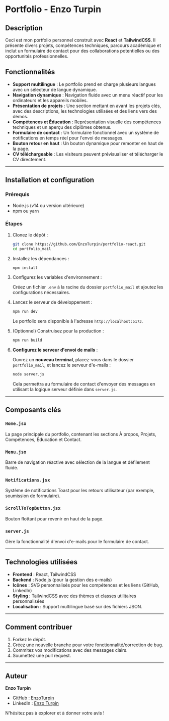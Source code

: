 # Portfolio - Enzo Turpin

## Description

Ceci est mon portfolio personnel construit avec **React** et **TailwindCSS**. Il présente divers projets, compétences techniques, parcours académique et inclut un formulaire de contact pour des collaborations potentielles ou des opportunités professionnelles.

## Fonctionnalités

- **Support multilingue** : Le portfolio prend en charge plusieurs langues avec un sélecteur de langue dynamique.
- **Navigation dynamique** : Navigation fluide avec un menu réactif pour les ordinateurs et les appareils mobiles.
- **Présentation de projets** : Une section mettant en avant les projets clés, avec des descriptions, les technologies utilisées et des liens vers des démos.
- **Compétences et Éducation** : Représentation visuelle des compétences techniques et un aperçu des diplômes obtenus.
- **Formulaire de contact** : Un formulaire fonctionnel avec un système de notifications en temps réel pour l'envoi de messages.
- **Bouton retour en haut** : Un bouton dynamique pour remonter en haut de la page.
- **CV téléchargeable** : Les visiteurs peuvent prévisualiser et télécharger le CV directement.

---

## Installation et configuration

### Prérequis

- Node.js (v14 ou version ultérieure)
- npm ou yarn

### Étapes

1. Clonez le dépôt :

   ```bash
   git clone https://github.com/EnzoTurpin/portfolio-react.git
   cd portfolio_mail
   ```

2. Installez les dépendances :

   ```bash
   npm install
   ```

3. Configurez les variables d'environnement :

   Créez un fichier `.env` à la racine du dossier `portfolio_mail` et ajoutez les configurations nécessaires.

4. Lancez le serveur de développement :

   ```bash
   npm run dev
   ```

   Le portfolio sera disponible à l'adresse `http://localhost:5173`.

5. (Optionnel) Construisez pour la production :

   ```bash
   npm run build
   ```

6. **Configurez le serveur d'envoi de mails** :

   Ouvrez un **nouveau terminal**, placez-vous dans le dossier `portfolio_mail`, et lancez le serveur d'e-mails :

   ```bash
   node server.js
   ```

   Cela permettra au formulaire de contact d'envoyer des messages en utilisant la logique serveur définie dans `server.js`.

---

## Composants clés

### `Home.jsx`

La page principale du portfolio, contenant les sections À propos, Projets, Compétences, Éducation et Contact.

### `Menu.jsx`

Barre de navigation réactive avec sélection de la langue et défilement fluide.

### `Notifications.jsx`

Système de notifications Toast pour les retours utilisateur (par exemple, soumission de formulaire).

### `ScrollToTopButton.jsx`

Bouton flottant pour revenir en haut de la page.

### `server.js`

Gère la fonctionnalité d'envoi d'e-mails pour le formulaire de contact.

---

## Technologies utilisées

- **Frontend** : React, TailwindCSS
- **Backend** : Node.js (pour la gestion des e-mails)
- **Icônes** : SVG personnalisés pour les compétences et les liens (GitHub, LinkedIn)
- **Styling** : TailwindCSS avec des thèmes et classes utilitaires personnalisées
- **Localisation** : Support multilingue basé sur des fichiers JSON.

---

## Comment contribuer

1. Forkez le dépôt.
2. Créez une nouvelle branche pour votre fonctionnalité/correction de bug.
3. Commitez vos modifications avec des messages clairs.
4. Soumettez une pull request.

---

## Auteur

**Enzo Turpin**

- GitHub : [EnzoTurpin](https://github.com/EnzoTurpin)
- LinkedIn : [Enzo Turpin](https://www.linkedin.com/in/enzo-turpin/)

N'hésitez pas à explorer et à donner votre avis !
